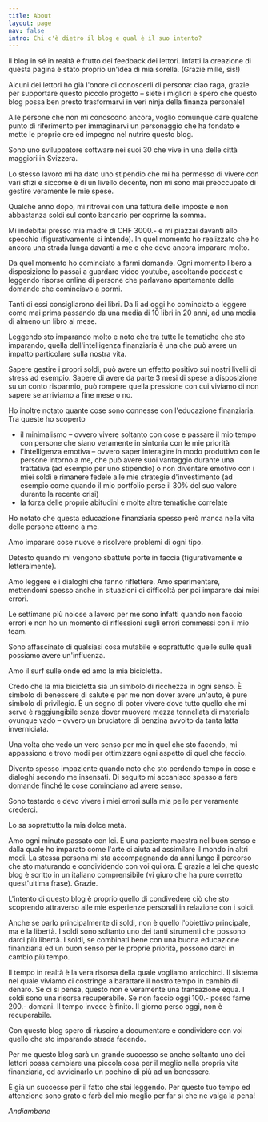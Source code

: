 ```yaml
---
title: About
layout: page
nav: false
intro: Chi c'è dietro il blog e qual è il suo intento?
---
```


Il blog in sé in realtà è frutto dei feedback dei lettori. Infatti la creazione di questa pagina è stato proprio un'idea di mia sorella. (Grazie mille, sis!)

Alcuni dei lettori ho già l'onore di conoscerli di persona: ciao raga, grazie per supportare questo piccolo progetto – siete i migliori e spero che questo blog possa ben presto trasformarvi in veri ninja della finanza personale!

Alle persone che non mi conoscono ancora, voglio comunque dare qualche punto di riferimento per immaginarvi un personaggio che ha fondato e mette le proprie ore ed impegno nel nutrire questo blog.

Sono uno sviluppatore software nei suoi 30 che vive in una delle città maggiori in Svizzera.

Lo stesso lavoro mi ha dato uno stipendio che mi ha permesso di vivere con vari sfizi e siccome è di un livello decente, non mi sono mai preoccupato di gestire veramente le mie spese.

Qualche anno dopo, mi ritrovai con una fattura delle imposte e non abbastanza soldi sul conto bancario per coprirne la somma.

Mi indebitai presso mia madre di CHF 3000.- e mi piazzai davanti allo specchio (figurativamente si intende). In quel momento ho realizzato che ho ancora una strada lunga davanti a me e che devo ancora imparare molto.

Da quel momento ho cominciato a farmi domande. Ogni momento libero a disposizione lo passai a guardare video youtube, ascoltando podcast e leggendo risorse online di persone che parlavano apertamente delle domande che cominciavo a pormi.

Tanti di essi consigliarono dei libri. Da lì ad oggi ho cominciato a leggere come mai prima passando da una media di 10 libri in 20 anni, ad una media di almeno un libro al mese.

Leggendo sto imparando molto e noto che tra tutte le tematiche che sto imparando, quella dell'intelligenza finanziaria è una che può avere un impatto particolare sulla nostra vita.

Sapere gestire i propri soldi, può avere un effetto positivo sui nostri livelli di stress ad esempio. Sapere di avere da parte 3 mesi di spese a disposizione su un conto risparmio, può rompere quella pressione con cui viviamo di non sapere se arriviamo a fine mese o no.

Ho inoltre notato quante cose sono connesse con l'educazione finanziaria. Tra queste ho scoperto

- il minimalismo – ovvero vivere soltanto con cose e passare il mio tempo con persone che siano veramente in sintonia con le mie priorità
- l'intelligenza emotiva – ovvero saper interagire in modo produttivo con le persone intorno a me, che può avere suoi vantaggio durante una trattativa (ad esempio per uno stipendio) o non diventare emotivo con i miei soldi e rimanere fedele alle mie strategie d'investimento (ad esempio come quando il mio portfolio perse il 30% del suo valore durante la recente crisi)
- la forza delle proprie abitudini e molte altre tematiche correlate

Ho notato che questa educazione finanziaria spesso però manca nella vita delle persone attorno a me.

Amo imparare cose nuove e risolvere problemi di ogni tipo.

Detesto quando mi vengono sbattute porte in faccia (figurativamente e letteralmente).

Amo leggere e i dialoghi che fanno riflettere. Amo sperimentare, mettendomi spesso anche in situazioni di difficoltà per poi imparare dai miei errori.

Le settimane più noiose a lavoro per me sono infatti quando non faccio errori e non ho un momento di riflessioni sugli errori commessi con il mio team.

Sono affascinato di qualsiasi cosa mutabile e soprattutto quelle sulle quali possiamo avere un'influenza.

Amo il surf sulle onde ed amo la mia bicicletta.

Credo che la mia bicicletta sia un simbolo di ricchezza in ogni senso. È simbolo di benessere di salute e per me non dover avere un'auto, è pure simbolo di privilegio. È un segno di poter vivere dove tutto quello che mi serve è raggiungibile senza dover muovere mezza tonnellata di materiale ovunque vado – ovvero un bruciatore di benzina avvolto da tanta latta inverniciata.

Una volta che vedo un vero senso per me in quel che sto facendo, mi appassiono e trovo modi per ottimizzare ogni aspetto di quel che faccio.

Divento spesso impaziente quando noto che sto perdendo tempo in cose e dialoghi secondo me insensati. Di seguito mi accanisco spesso a fare domande finché le cose cominciano ad avere senso.

Sono testardo e devo vivere i miei errori sulla mia pelle per veramente crederci.

Lo sa soprattutto la mia dolce metà.

Amo ogni minuto passato con lei. È una paziente maestra nel buon senso e dalla quale ho imparato come l'arte ci aiuta ad assimilare il mondo in altri modi. La stessa persona mi sta accompagnando da anni lungo il percorso che sto maturando e condividendo con voi qui ora. È grazie a lei che questo blog è scritto in un italiano comprensibile (vi giuro che ha pure corretto quest'ultima frase). Grazie.

L'intento di questo blog è proprio quello di condivedere ciò che sto scoprendo attraverso alle mie esperienze personali in relazione con i soldi.

Anche se parlo principalmente di soldi, non è quello l'obiettivo principale, ma è la libertà. I soldi sono soltanto uno dei tanti strumenti che possono darci più libertà. I soldi, se combinati bene con una buona educazione finanziaria ed un buon senso per le proprie priorità, possono darci in cambio più tempo.

Il tempo in realtà è la vera risorsa della quale vogliamo arricchirci. Il sistema nel quale viviamo ci costringe a barattare il nostro tempo in cambio di denaro. Se ci si pensa, questo non è veramente una transazione equa. I soldi sono una risorsa recuperabile. Se non faccio oggi 100.- posso farne 200.- domani. Il tempo invece è finito. Il giorno perso oggi, non è recuperabile.

Con questo blog spero di riuscire a documentare e condividere con voi quello che sto imparando strada facendo.

Per me questo blog sarà un grande successo se anche soltanto uno dei lettori possa cambiare una piccola cosa per il meglio nella propria vita finanziaria, ed avvicinarlo un pochino di più ad un benessere.

È già un successo per il fatto che stai leggendo. Per questo tuo tempo ed attenzione sono grato e farò del mio meglio per far sì che ne valga la pena!

_Andiambene_

